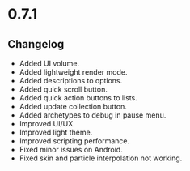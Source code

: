 # 0.7.1

## Changelog

-   Added UI volume.
-   Added lightweight render mode.
-   Added descriptions to options.
-   Added quick scroll button.
-   Added quick action buttons to lists.
-   Added update collection button.
-   Added archetypes to debug in pause menu.
-   Improved UI/UX.
-   Improved light theme.
-   Improved scripting performance.
-   Fixed minor issues on Android.
-   Fixed skin and particle interpolation not working.
